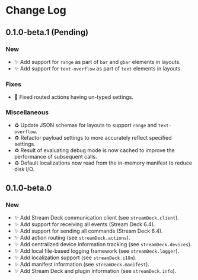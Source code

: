 <!--

## {version}

🚨 Breaking change
✨ Add
🐞 Fix
♻️ Refactor / Enhance / Update

-->

# Change Log

## 0.1.0-beta.1 (Pending)

### New

-   ✨ Add support for `range` as part of `bar` and `gbar` elements in layouts.
-   ✨ Add support for `text-overflow` as part of `text` elements in layouts.

### Fixes

-   🐞 Fixed routed actions having un-typed settings.

### Miscellaneous

-   ♻️ Update JSON schemas for layouts to support `range` and `text-overflow`.
-   ♻️ Refactor payload settings to more accurately reflect specified settings.
-   ♻️ Result of evaluating debug mode is now cached to improve the performance of subsequent calls.
-   ♻️ Default localizations now read from the in-memory manifest to reduce disk I/O.

## 0.1.0-beta.0

### New

-   ✨ Add Stream Deck communication client (see `streamDeck.client`).
-   ✨ Add support for receiving all events (Stream Deck 6.4).
-   ✨ Add support for sending all commands (Stream Deck 6.4).
-   ✨ Add action routing (see `streamDeck.actions`).
-   ✨ Add centralized device information tracking (see `streamDeck.devices`).
-   ✨ Add local file-based logging framework (see `streamDeck.logger`).
-   ✨ Add localization support (see `streamDeck.i18n`).
-   ✨ Add manifest information (see `streamDeck.manifest`).
-   ✨ Add Stream Deck and plugin information (see `streamDeck.info`).
